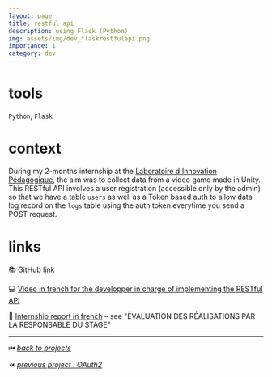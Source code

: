 ```yaml
---
layout: page
title: restful api
description: using Flask (Python)
img: assets/img/dev_flaskrestfulapi.png
importance: 1
category: dev
---
```


# tools

`Python`, `Flask`

# context

During my 2-months internship at the [Laboratoire d'Innovation Pédagogique](https://www.lip-unige.ch/), the aim was to collect data from a video game made in Unity. This RESTful API involves a user registration (accessible only by the admin) so that we have a table `users` as well as a Token based auth to allow data log record on the `logs` table using the auth token everytime you send a POST request.

# links

📚 [GitHub link](https://github.com/kennethrioja/flask-restfulapi/)

💻 [Video in french for the developper in charge of implementing the RESTful API](https://www.youtube.com/watch?v=yZxAamS0hrY)

📖 [Internship report in french](https://tecfaetu.unige.ch/etu-maltt/baldur/rioja0/internship/report_rioja_2024.pdf) – see "ÉVALUATION DES RÉALISATIONS PAR LA RESPONSABLE DU STAGE"

______

⏮ [*back to projects*](./..)

<!-- ⏩ [*next project : Astral Chamber*](./../vg_astralchamber) -->

⏪ [*previous project : OAuth2*](./../dev_oauth2)
